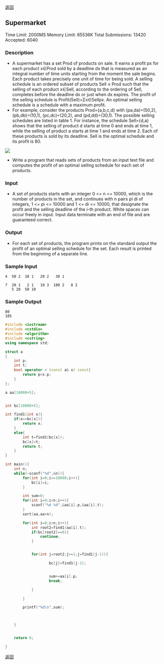 ﻿[返回](https://github.com/superkunn/acmer#poj)
## Supermarket
Time Limit: 2000MS		Memory Limit: 65536K
Total Submissions: 13420		Accepted: 6040
### Description

* A supermarket has a set Prod of products on sale. It earns a profit px for each product x∈Prod sold by a deadline dx that is measured as an integral number of time units starting from the moment the sale begins. Each product takes precisely one unit of time for being sold. A selling schedule is an ordered subset of products Sell ≤ Prod such that the selling of each product x∈Sell, according to the ordering of Sell, completes before the deadline dx or just when dx expires. The profit of the selling schedule is Profit(Sell)=Σx∈Sellpx. An optimal selling schedule is a schedule with a maximum profit. 
* For example, consider the products Prod={a,b,c,d} with (pa,da)=(50,2), (pb,db)=(10,1), (pc,dc)=(20,2), and (pd,dd)=(30,1). The possible selling schedules are listed in table 1. For instance, the schedule Sell={d,a} shows that the selling of product d starts at time 0 and ends at time 1, while the selling of product a starts at time 1 and ends at time 2. Each of these products is sold by its deadline. Sell is the optimal schedule and its profit is 80. 

![](http://poj.org/images/1456_1.jpg)

* Write a program that reads sets of products from an input text file and computes the profit of an optimal selling schedule for each set of products. 
### Input

* A set of products starts with an integer 0 <= n <= 10000, which is the number of products in the set, and continues with n pairs pi di of integers, 1 <= pi <= 10000 and 1 <= di <= 10000, that designate the profit and the selling deadline of the i-th product. White spaces can occur freely in input. Input data terminate with an end of file and are guaranteed correct.
### Output 	

* For each set of products, the program prints on the standard output the profit of an optimal selling schedule for the set. Each result is printed from the beginning of a separate line.
### Sample Input
```
4  50 2  10 1   20 2   30 1

7  20 1   2 1   10 3  100 2   8 2
   5 20  50 10
```
### Sample Output
```
80
185
```

```c++
#include <iostream>
#include <cstdio>
#include <algorithm>
#include <cstring>
using namespace std;

struct a
{
    int p;
    int t;
    bool operator < (const a& x) const{
        return p>x.p;
    }
};

a aa[10000+5];


int bc[10000+5];

int find1(int x){
    if(x==bc[x]){
        return x;
    }
    else{
        int t=find1(bc[x]);
        bc[x]=t;
        return t;
    }
}

int main(){
    int n;
    while(~scanf("%d",&n)){
        for(int i=0;i<=10000;i++){
            bc[i]=i;
        }

        int sum=0;
        for(int i=0;i<n;i++){
            scanf("%d %d",&aa[i].p,&aa[i].t);
        }
        sort(aa,aa+n);

        for(int i=0;i<n;i++){
            int root2=find1(aa[i].t);
            if(bc[root2]==0){
                continue;
            }


            for(int j=root2;j>=1;j=find1(j-1)){

                    bc[j]=find1(j-1);


                    sum+=aa[i].p;
                    break;

            }

        }

        printf("%d\n",sum);



    }


    return 0;

}

```
[返回](https://github.com/superkunn/acmer#poj)
